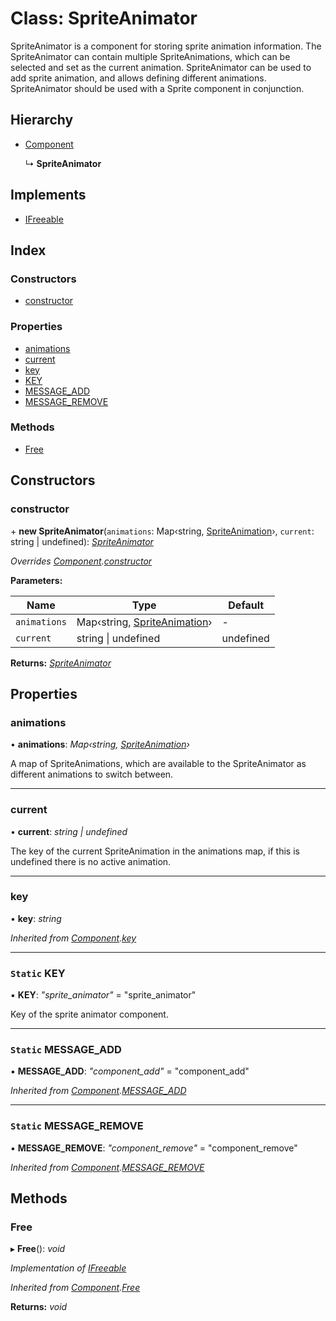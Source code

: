 
# Class: SpriteAnimator

SpriteAnimator is a component for storing sprite animation information. The
SpriteAnimator can contain multiple SpriteAnimations, which can be selected
and set as the current animation.
SpriteAnimator can be used to add sprite animation, and allows defining
different animations.
SpriteAnimator should be used with a Sprite component in conjunction.

## Hierarchy

* [Component](component.md)

  ↳ **SpriteAnimator**

## Implements

* [IFreeable](../interfaces/ifreeable.md)

## Index

### Constructors

* [constructor](spriteanimator.md#constructor)

### Properties

* [animations](spriteanimator.md#animations)
* [current](spriteanimator.md#current)
* [key](spriteanimator.md#key)
* [KEY](spriteanimator.md#static-key)
* [MESSAGE_ADD](spriteanimator.md#static-message_add)
* [MESSAGE_REMOVE](spriteanimator.md#static-message_remove)

### Methods

* [Free](spriteanimator.md#free)

## Constructors

###  constructor

\+ **new SpriteAnimator**(`animations`: Map‹string, [SpriteAnimation](spriteanimation.md)›, `current`: string | undefined): *[SpriteAnimator](spriteanimator.md)*

*Overrides [Component](component.md).[constructor](component.md#constructor)*

**Parameters:**

Name | Type | Default |
------ | ------ | ------ |
`animations` | Map‹string, [SpriteAnimation](spriteanimation.md)› | - |
`current` | string &#124; undefined | undefined |

**Returns:** *[SpriteAnimator](spriteanimator.md)*

## Properties

###  animations

• **animations**: *Map‹string, [SpriteAnimation](spriteanimation.md)›*

A map of SpriteAnimations, which are available to the SpriteAnimator as
different animations to switch between.

___

###  current

• **current**: *string | undefined*

The key of the current SpriteAnimation in the animations map, if this is
undefined there is no active animation.

___

###  key

• **key**: *string*

*Inherited from [Component](component.md).[key](component.md#key)*

___

### `Static` KEY

▪ **KEY**: *"sprite_animator"* = "sprite_animator"

Key of the sprite animator component.

___

### `Static` MESSAGE_ADD

▪ **MESSAGE_ADD**: *"component_add"* = "component_add"

*Inherited from [Component](component.md).[MESSAGE_ADD](component.md#static-message_add)*

___

### `Static` MESSAGE_REMOVE

▪ **MESSAGE_REMOVE**: *"component_remove"* = "component_remove"

*Inherited from [Component](component.md).[MESSAGE_REMOVE](component.md#static-message_remove)*

## Methods

###  Free

▸ **Free**(): *void*

*Implementation of [IFreeable](../interfaces/ifreeable.md)*

*Inherited from [Component](component.md).[Free](component.md#free)*

**Returns:** *void*
